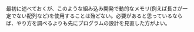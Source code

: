 最初に述べておくが、このような組み込み開発で動的なメモリ(例えば長さが一定でない配列など)を使用することは殆どない。必要があると思っているならば、やり方を調べるよりも先にプログラムの設計を見直した方がよい。